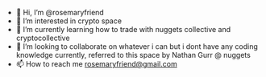 - 👋 Hi, I’m @rosemaryfriend
- 👀 I’m interested in crypto space
- 🌱 I’m currently learning how to trade with nuggets collective and cryptocollective
- 💞️ I’m looking to collaborate on whatever i can but i dont have any coding knowledge currently, referred to this space by Nathan Gurr @ nuggets
- 📫 How to reach me rosemaryfriend@gmail.com

<!---
rosemaryfriend/rosemaryfriend is a ✨ special ✨ repository because its `README.md` (this file) appears on your GitHub profile.
You can click the Preview link to take a look at your changes.
--->

